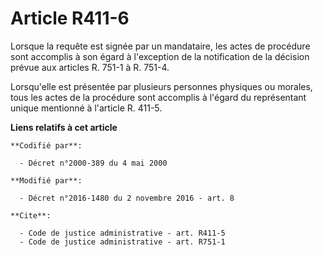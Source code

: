 # Article R411-6

Lorsque la requête est signée par un mandataire, les actes de procédure sont accomplis à son égard à l'exception de la
notification de la décision prévue aux articles R. 751-1 à R. 751-4. 

Lorsqu'elle est présentée par plusieurs personnes physiques ou morales, tous les actes de la procédure sont accomplis à
l'égard du représentant unique mentionné à l'article R. 411-5.

**Liens relatifs à cet article**

	**Codifié par**:

	  - Décret n°2000-389 du 4 mai 2000

	**Modifié par**:

	  - Décret n°2016-1480 du 2 novembre 2016 - art. 8

	**Cite**:

	  - Code de justice administrative - art. R411-5
	  - Code de justice administrative - art. R751-1
